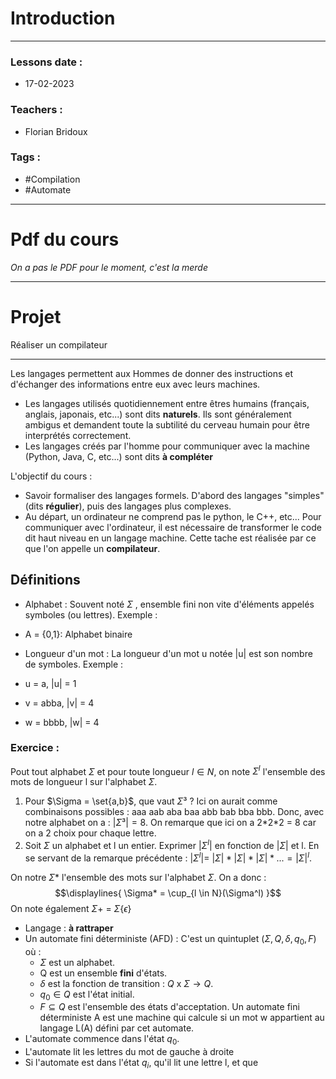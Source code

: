 # Introduction
---
### Lessons date :
- 17-02-2023

### Teachers :
- Florian Bridoux

### Tags :
- #Compilation 
- #Automate

---

# Pdf du cours
 *On a pas le PDF pour le moment, c'est la merde*

---

# Projet

Réaliser un compilateur

---

Les langages permettent aux Hommes de donner des instructions et d'échanger des informations entre eux avec leurs machines.
- Les langages utilisés quotidiennement entre êtres humains (français, anglais, japonais, etc...) sont dits **naturels**. Ils sont généralement ambigus et demandent toute la subtilité du cerveau humain pour être interprétés correctement.
- Les langages créés par l'homme pour communiquer avec la machine (Python, Java, C, etc...) sont dits **à compléter**

L'objectif du cours :
- Savoir formaliser des langages formels. D'abord des langages "simples" (dits **régulier**), puis des langages plus complexes.
- Au départ, un ordinateur ne comprend pas le python, le C++, etc... Pour communiquer avec l'ordinateur, il est nécessaire de transformer le code dit haut niveau en un langage machine. Cette tache est réalisée par ce que l'on appelle un **compilateur**.

## Définitions

- Alphabet : Souvent noté $\Sigma$ , ensemble fini non vite d'éléments appelés symboles (ou lettres).
Exemple :
- A = {0,1}: Alphabet binaire

- Longueur d'un mot : La longueur d'un mot u notée |u| est son nombre de symboles.
Exemple :
- u = a, |u| = 1
- v = abba, |v| = 4
- w = bbbb, |w| = 4

### Exercice :
Pout tout alphabet $\Sigma$ et pour toute longueur $l \in N$, on note $\Sigma^l$ l'ensemble des mots de longueur l sur l'alphabet $\Sigma$.

1. Pour $\Sigma = \set{a,b}$, que vaut $\Sigma³$ ?
 Ici on aurait comme combinaisons possibles : aaa aab aba baa abb bab bba bbb.
 Donc, avec notre alphabet on a : $|\Sigma³| = 8$.
 On remarque que ici on a 2\*2\*2 = 8 car on a 2 choix pour chaque lettre.
2. Soit $\Sigma$ un alphabet et l  un entier. Exprimer |$\Sigma^l$| en fonction de |$\Sigma$| et l. En se servant de la remarque précédente : |$\Sigma^l$|= $|\Sigma|*|\Sigma|*|\Sigma|*...=|\Sigma|^l$.

On notre $\Sigma*$ l'ensemble des mots sur l'alphabet $\Sigma$. On a donc :
$$\displaylines{
	\Sigma* = \cup_{l \in N}(\Sigma^l)
}$$
On note également $\Sigma+$ = $\Sigma$\{$\epsilon$} 



- Langage : **à rattraper**
- Un automate fini déterministe (AFD) : C'est un quintuplet ($\Sigma,Q,\delta,q_0,F$) où :
	- $\Sigma$ est un alphabet.
	- Q est un ensemble **fini** d'états.
	- $\delta$ est la fonction de transition : $Q$ x $\Sigma \rightarrow Q$. 
	- $q_{0}\in Q$ est l'état initial.
	- $F \subseteq Q$ est l'ensemble des états d'acceptation. 
Un automate fini déterministe A est une machine qui calcule si un mot w appartient au langage L(A) défini par cet automate.
- L'automate commence dans l'état $q_0$.
- L'automate lit les lettres du mot de gauche à droite
- Si l'automate est dans l'état $q_i$, qu'il lit une lettre l, et que 